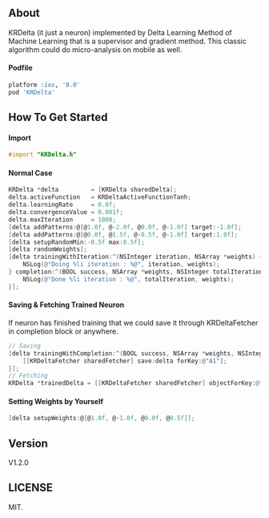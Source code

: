 ## About

KRDelta (it just a neuron) implemented by Delta Learning Method of Machine Learning that is a supervisor and gradient method. This classic algorithm could do micro-analysis on mobile as well.

#### Podfile

```ruby
platform :ios, '8.0'
pod 'KRDelta'
```

## How To Get Started

#### Import
``` objective-c
#import "KRDelta.h"
```

#### Normal Case
``` objective-c
KRDelta *delta         = [KRDelta sharedDelta];
delta.activeFunction   = KRDeltaActiveFunctionTanh;
delta.learningRate     = 0.8f;
delta.convergenceValue = 0.001f;
delta.maxIteration     = 1000;
[delta addPatterns:@[@1.0f, @-2.0f, @0.0f, @-1.0f] target:-1.0f];
[delta addPatterns:@[@0.0f, @1.5f, @-0.5f, @-1.0f] target:1.0f];
[delta setupRandomMin:-0.5f max:0.5f];
[delta randomWeights];
[delta trainingWithIteration:^(NSInteger iteration, NSArray *weights) {
    NSLog(@"Doing %li iteration : %@", iteration, weights);
} completion:^(BOOL success, NSArray *weights, NSInteger totalIteration) {
    NSLog(@"Done %li iteration : %@", totalIteration, weights);
}];
```

#### Saving & Fetching Trained Neuron
If neuron has finished training that we could save it through KRDeltaFetcher in completion block or anywhere.
``` objective-c
// Saving
[delta trainingWithCompletion:^(BOOL success, NSArray *weights, NSInteger totalIteration) {
	[[KRDeltaFetcher sharedFetcher] save:delta forKey:@"A1"];    
}];
// Fetching
KRDelta *trainedDelta = [[KRDeltaFetcher sharedFetcher] objectForKey:@"A1"];
```

#### Setting Weights by Yourself
``` objective-c
[delta setupWeights:@[@1.0f, @-1.0f, @0.0f, @0.5f]];
```

## Version

V1.2.0

## LICENSE

MIT.

